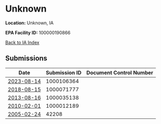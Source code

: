 # Unknown

**Location:** Unknown, IA

**EPA Facility ID:** 100000190866

[Back to IA Index](../../index.md)

## Submissions

| Date | Submission ID | Document Control Number |
|------|--------------|-------------------------|
| [2023-08-14](submissions/1000106364.md) | 1000106364 |  |
| [2018-08-15](submissions/1000071777.md) | 1000071777 |  |
| [2013-08-16](submissions/1000035138.md) | 1000035138 |  |
| [2010-02-01](submissions/1000012189.md) | 1000012189 |  |
| [2005-02-24](submissions/42208.md) | 42208 |  |
